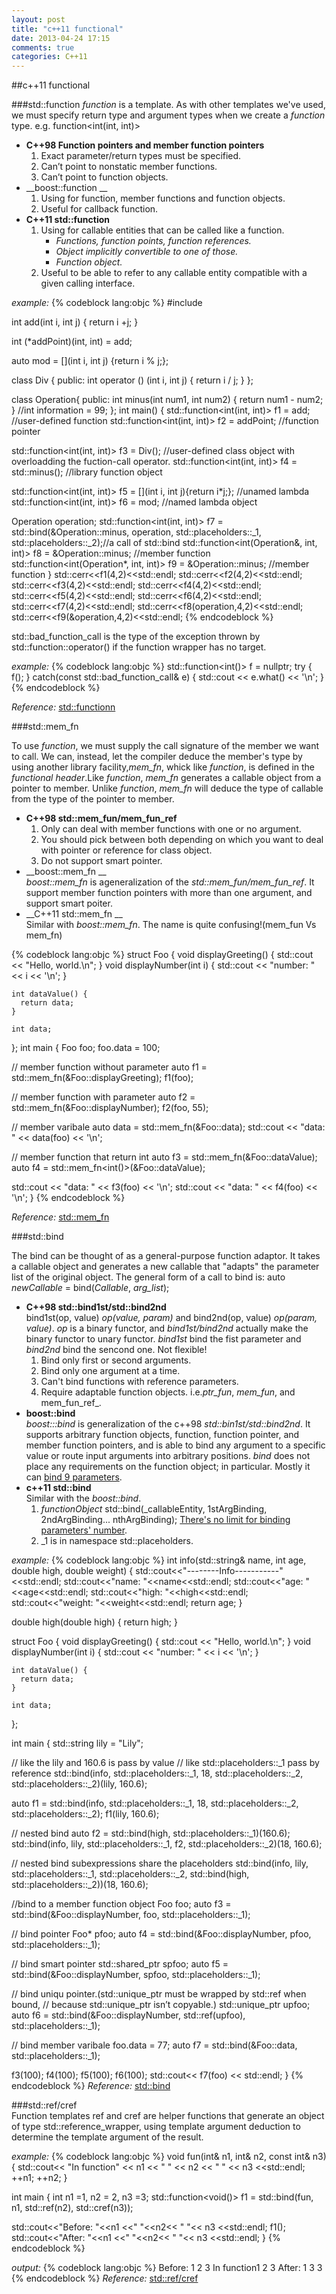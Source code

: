 ```yaml
---
layout: post
title: "c++11 functional"
date: 2013-04-24 17:15
comments: true
categories: C++11
---
```


##c++11 functional

###std::function
  _function_ is a template. As with other templates we've used, we must specify return type and argument types  when we create a _function_ type.
e.g. function<int(int, int)>

* __C++98 Function pointers and member function pointers__
  1. Exact parameter/return types  must be specified.  
  2. Can’t point to nonstatic member functions.  
  3. Can’t point to function objects.  
* __boost::function __
  1. Using for function, member functions and function objects.  
  2. Useful for callback function.
* __C++11 std::function__
  1. Using for callable entities that can be called like a function.
     * _Functions, function points, function references._  
     * _Object  implicitly convertible to one of those._  
     * _Function object._  
  2. Useful to be able to refer to any callable entity compatible with a given calling interface.  

_example:_
{% codeblock lang:objc %}
#include <functional>

int add(int i, int j)
{
  return i +j;
}

int (*addPoint)(int, int) = add;

auto mod = [](int i, int j) {return i % j;};

class Div {
public:
  int operator () (int i, int j) {
    return i / j;
  }
};

class Operation{
public:
   int minus(int num1, int num2) { return num1 - num2; }
   //int information = 99;
};
int main() {
std::function<int(int, int)> f1 = add;                          //user-defined function
std::function<int(int, int)> f2 = addPoint;                     //function pointer

std::function<int(int, int)> f3 = Div();                         //user-defined class object with overloadding the fuction-call operator.
std::function<int(int, int)> f4 = std::minus<int>();             //library function object

std::function<int(int, int)> f5 = [](int i, int j){return i*j;}; //unamed lambda
std::function<int(int, int)> f6 = mod;                           //named lambda object

Operation operation;
std::function<int(int, int)> f7 = std::bind(&Operation::minus,
                                            operation,
                                            std::placeholders::_1,
                                            std::placeholders::_2);//a call of std::bind
std::function<int(Operation&, int, int)> f8 =  &Operation::minus;  //member function
std::function<int(Operation*, int, int)> f9 =  &Operation::minus;  //member function
}
std::cerr<<f1(4,2)<<std::endl;
std::cerr<<f2(4,2)<<std::endl;
std::cerr<<f3(4,2)<<std::endl;
std::cerr<<f4(4,2)<<std::endl;
std::cerr<<f5(4,2)<<std::endl;
std::cerr<<f6(4,2)<<std::endl;
std::cerr<<f7(4,2)<<std::endl;
std::cerr<<f8(operation,4,2)<<std::endl;
std::cerr<<f9(&operation,4,2)<<std::endl;
{% endcodeblock %}

  std::bad_function_call is the type of the exception thrown by std::function::operator() if the function wrapper has no target.

_example:_
{% codeblock lang:objc %}
std::function<int()> f = nullptr;
try {
    f();
} catch(const std::bad_function_call& e) {
    std::cout << e.what() << '\n';
}
{% endcodeblock %}

_Reference:_ [std::functionn]( http://en.cppreference.com/w/cpp/utility/functional/function)

###std::mem_fn

   To use _function_, we must supply the call signature of the member we want to call. We can, instead, let the compiler deduce the member's type
by using another library facility,*mem_fn*, whick like _function_, is defined in the _functional header_.Like _function_, *mem_fn* generates a callable
object from a pointer to member. Unlike _function_, *mem_fn* will deduce the type of callable from the type of the pointer to member.


* __C++98 std::mem_fun/mem_fun_ref__  
  1. Only can deal with member functions with one or no argument.
  2. You should pick between both depending on which you want to deal with pointer or reference for class object.
  3. Do not support smart pointer.
* __boost::mem_fn __  
  _boost::mem_fn_ is ageneralization of the _std::mem_fun/mem_fun_ref_. It support member function pointers with more than one argument, and support 
smart poiter.
* __C++11 std::mem_fn __    
 Similar with _boost::mem_fn_. The name is quite confusing!(mem_fun Vs mem_fn) 

{% codeblock lang:objc %}
struct Foo {
    void displayGreeting() {
        std::cout << "Hello, world.\n";
    }
    void displayNumber(int i) {
        std::cout << "number: " << i << '\n';
    }

    int dataValue() {
      return data;
    }

    int data;
};
int main {
  Foo foo;
  foo.data = 100;

  // member function without parameter
  auto f1 = std::mem_fn(&Foo::displayGreeting);
  f1(foo);

  // member function with parameter
  auto f2 = std::mem_fn(&Foo::displayNumber);
  f2(foo, 55);

  // member varibale
  auto data = std::mem_fn(&Foo::data);
  std::cout << "data: " << data(foo) << '\n';

  // member function that return int
  auto f3 = std::mem_fn(&Foo::dataValue);
  auto f4 = std::mem_fn<int()>(&Foo::dataValue);

  std::cout << "data: " << f3(foo) << '\n';
  std::cout << "data: " << f4(foo) << '\n';
}
{% endcodeblock %}

_Reference:_ [std::mem_fn](http://en.cppreference.com/w/cpp/utility/functional/mem_fn)

###std::bind

   The bind can be thought of as a general-purpose function adaptor. It takes a callable object and generates a new callable that "adapts" the
parameter list of the original object. The general form of a call to bind is:
    auto _newCallable_ = bind(_Callable_, _arg_list_);

* __C++98 std::bind1st/std::bind2nd__  
   bind1st(op, value) _op(value, param)_ and bind2nd(op, value) _op(param, value)_. _op_ is a binary functor, and _bind1st/bind2nd_ actually make the
binary functor to unary functor. _bind1st_ bind the fist parameter and _bind2nd_ bind the sencond one. Not flexible!
   1. Bind only first or second arguments.
   2. Bind only one argument at a time.
   3. Can't bind functions with reference parameters.
   4. Require adaptable function objects. i.e._ptr_fun_, _mem_fun_, and mem_fun_ref_.
* __boost::bind__  
   _boost:::bind_ is generalization of the c++98 _std::bin1st/std::bind2nd_. It supports arbitrary function objects, function, function pointer, and 
member function pointers, and is able to bind any argument to a specific value or route input arguments into arbitrary positions. _bind_ does not place
any requirements on the function object; in particular. Mostly it can [bind 9 parameters](http://www.boost.org/doc/libs/1_49_0/boost/bind/placeholders.hpp).
* __c++11 std::bind__  
    Similar with the _boost::bind_.   
    1. _functionObject_ std::bind(_callableEntity, 1stArgBinding, 2ndArgBinding... nthArgBinding);  [There's no limit for binding parameters' number](http://en.cppreference.com/w/cpp/utility/functional/placeholders).
    2. _1 is in namespace std::placeholders.

_example:_
{% codeblock lang:objc %}
int info(std::string& name, int age, double high, double weight) {
  std::cout<<"--------Info-----------"<<std::endl;
  std::cout<<"name: "<<name<<std::endl;
  std::cout<<"age: "<<age<<std::endl;
  std::cout<<"high: "<<high<<std::endl;
  std::cout<<"weight: "<<weight<<std::endl;
  return age;
}

double high(double high) {
  return high;
}

struct Foo {
    void displayGreeting() {
        std::cout << "Hello, world.\n";
    }
    void displayNumber(int i) {
        std::cout << "number: " << i << '\n';
    }

    int dataValue() {
      return data;
    }

    int data;
};

int main {
  std::string lily = "Lily";

  // like the lily and 160.6 is pass by value
  // like std::placeholders::_1 pass by reference
  std::bind<int>(info, std::placeholders::_1, 18, std::placeholders::_2, std::placeholders::_2)(lily, 160.6);

  auto f1 = std::bind(info, std::placeholders::_1, 18, std::placeholders::_2, std::placeholders::_2);
  f1(lily, 160.6);

  // nested bind
  auto f2 = std::bind(high, std::placeholders::_1)(160.6);
  std::bind(info, lily,  std::placeholders::_1, f2, std::placeholders::_2)(18, 160.6);

  // nested bind subexpressions share the placeholders
  std::bind(info, lily,  std::placeholders::_1, std::placeholders::_2, std::bind(high, std::placeholders::_2))(18, 160.6);

  //bind to a member function object
  Foo foo;
  auto f3 = std::bind(&Foo::displayNumber, foo, std::placeholders::_1);

  // bind pointer
  Foo* pfoo;
  auto f4 = std::bind(&Foo::displayNumber, pfoo, std::placeholders::_1);

  // bind smart pointer
  std::shared_ptr<Foo> spfoo;
  auto f5 = std::bind(&Foo::displayNumber, spfoo, std::placeholders::_1);

  // bind uniqu pointer.(std::unique_ptr must be wrapped by std::ref when bound,
  //                    because std::unique_ptr isn’t copyable.)
  std::unique_ptr<Foo> upfoo;
  auto f6 = std::bind(&Foo::displayNumber, std::ref(upfoo), std::placeholders::_1);

  // bind member varibale
  foo.data = 77;
  auto f7 = std::bind(&Foo::data, std::placeholders::_1);

  f3(100);
  f4(100);
  f5(100);
  f6(100);
  std::cout<< f7(foo) << std::endl;
}
{% endcodeblock %}
_Reference:_ [std::bind](http://en.cppreference.com/w/cpp/utility/functional/bind)

###std::ref/cref  
  Function templates ref and cref are helper functions that generate an object of type std::reference_wrapper, using template argument deduction to 
determine the template argument of the result.

_example:_
{% codeblock lang:objc %}
void fun(int& n1, int& n2, const int& n3) {
  std::cout<< "In function" << n1 << " " << n2 << " " << n3 <<std::endl;
  ++n1;
  ++n2;
}

int main {
int n1 =1, n2 = 2, n3 =3;
std::function<void()> f1 = std::bind(fun, n1, std::ref(n2), std::cref(n3));

std::cout<<"Before: "<<n1 <<" "<<n2<< " "<< n3 <<std::endl;
f1();
std::cout<<"After: "<<n1 <<" "<<n2<< " "<< n3 <<std::endl;
}
{% endcodeblock %}

_output:_
{% codeblock lang:objc %}
Before: 1 2 3
In function1 2 3
After: 1 3 3
{% endcodeblock %}
_Reference:_ [std::ref/cref](http://en.cppreference.com/w/cpp/utility/functional/ref)
